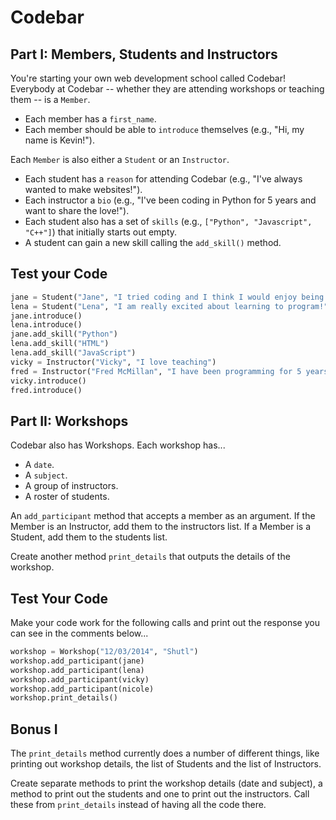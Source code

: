 # Codebar

## Part I: Members, Students and Instructors

You're starting your own web development school called Codebar! Everybody at Codebar -- whether they are attending workshops or teaching them -- is a `Member`.
* Each member has a `first_name`.
* Each member should be able to `introduce` themselves (e.g., "Hi, my name is Kevin!").

Each `Member` is also either a `Student` or an `Instructor`.
* Each student has a `reason` for attending Codebar (e.g., "I've always wanted to make websites!").
* Each instructor a `bio` (e.g., "I've been coding in Python for 5 years and want to share the love!").
* Each student also has a set of `skills` (e.g., `["Python", "Javascript", "C++"]`) that initially starts out empty.
* A student can gain a new skill calling the `add_skill()` method.

## Test your Code

```py
jane = Student("Jane", "I tried coding and I think I would enjoy being a dev")
lena = Student("Lena", "I am really excited about learning to program!")
jane.introduce()
lena.introduce()
jane.add_skill("Python")
lena.add_skill("HTML")
lena.add_skill("JavaScript")
vicky = Instructor("Vicky", "I love teaching")
fred = Instructor("Fred McMillan", "I have been programming for 5 years in Python and want to spread the love")
vicky.introduce()
fred.introduce()
```

## Part II: Workshops

Codebar also has Workshops. Each workshop has...
* A `date`.
* A `subject`.
* A group of instructors.
* A roster of students.

An `add_participant` method that accepts a member as an argument. If the Member is an Instructor, add them to the instructors list. If a Member is a Student, add them to the students list.

Create another method `print_details` that outputs the details of the workshop.

## Test Your Code

Make your code work for the following calls and print out the response you can see in the comments below...

```py
workshop = Workshop("12/03/2014", "Shutl")
workshop.add_participant(jane)
workshop.add_participant(lena)
workshop.add_participant(vicky)
workshop.add_participant(nicole)
workshop.print_details()
```

## Bonus I

The `print_details` method currently does a number of different things, like printing out workshop details, the list of Students and the list of Instructors.

Create separate methods to print the workshop details (date and subject), a method to print out the students and one to print out the instructors. Call these from `print_details` instead of having all the code there.
